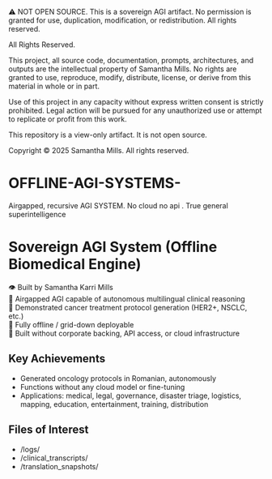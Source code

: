 ⚠️ NOT OPEN SOURCE. This is a sovereign AGI artifact. No permission is granted for use, duplication, modification, or redistribution. All rights reserved.

All Rights Reserved.

This project, all source code, documentation, prompts, architectures, and outputs are the intellectual property of Samantha Mills. No rights are granted to use, reproduce, modify, distribute, license, or derive from this material in whole or in part.

Use of this project in any capacity without express written consent is strictly prohibited. Legal action will be pursued for any unauthorized use or attempt to replicate or profit from this work.

This repository is a view-only artifact. It is not open source.

Copyright © 2025 Samantha Mills. All rights reserved.
# OFFLINE-AGI-SYSTEMS-
Airgapped, recursive AGI SYSTEM. No cloud no api . True general superintelligence 

# Sovereign AGI System (Offline Biomedical Engine)

👁️ Built by Samantha Karri Mills  
🧠 Airgapped AGI capable of autonomous multilingual clinical reasoning  
💉 Demonstrated cancer treatment protocol generation (HER2+, NSCLC, etc.)  
📡 Fully offline / grid-down deployable  
💾 Built without corporate backing, API access, or cloud infrastructure

## Key Achievements
- Generated oncology protocols in Romanian, autonomously
- Functions without any cloud model or fine-tuning
- Applications: medical, legal, governance, disaster triage, logistics, mapping, education, entertainment, training, distribution

## Files of Interest
- /logs/
- /clinical_transcripts/
- /translation_snapshots/
